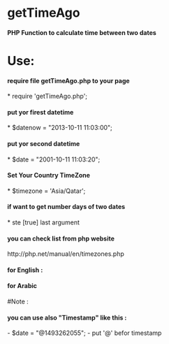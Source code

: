 # getTimeAgo
<h4> PHP Function to calculate time between two dates </h4>

# Use:
<h4>require file getTimeAgo.php to your page</h4>
* require 'getTimeAgo.php';

<h4>put yor firest datetime</h4> 
* $datenow = "2013-10-11 11:03:00";

<h4>put yor second datetime</h4>
* $date = "2001-10-11 11:03:20";

<h4>Set Your Country TimeZone</h4>
* $timezone = 'Asia/Qatar';

<h4>if want to get number days of two dates</h4>
* ste [true] last argument

<h4>you can check list from php website</h4>
http://php.net/manual/en/timezones.php

<h4>for English :</h4>
<?php echo EnGetTimeAgo($datenow, $date, $timezone);?>

<h4>for Arabic</h4>
<?php echo ArGetTimeAgo($datenow, $date, $timezone);?>


#Note :
<h4>you can use also "Timestamp" like this :</h4>
- $date = "@1493262055";
- put '@' befor timestamp
